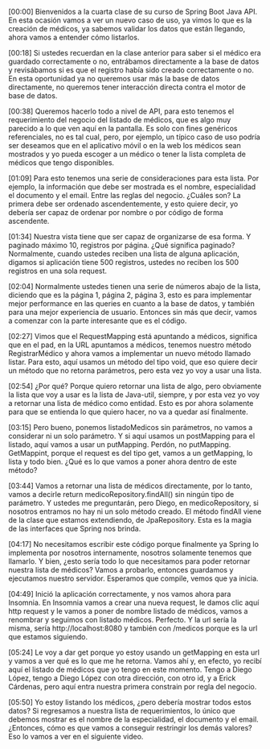 [00:00] Bienvenidos a la cuarta clase de su curso de Spring Boot Java API. En esta ocasión vamos a ver un nuevo caso de uso, ya vimos lo que es la creación de médicos, ya sabemos validar los datos que están llegando, ahora vamos a entender cómo listarlos.

[00:18] Si ustedes recuerdan en la clase anterior para saber si el médico era guardado correctamente o no, entrábamos directamente a la base de datos y revisábamos si es que el registro había sido creado correctamente o no. En esta oportunidad ya no queremos usar más la base de datos directamente, no queremos tener interacción directa contra el motor de base de datos.

[00:38] Queremos hacerlo todo a nivel de API, para esto tenemos el requerimiento del negocio del listado de médicos, que es algo muy parecido a lo que ven aquí en la pantalla. Es solo con fines genéricos referenciales, no es tal cual, pero, por ejemplo, un típico caso de uso podría ser deseamos que en el aplicativo móvil o en la web los médicos sean mostrados y yo pueda escoger a un médico o tener la lista completa de médicos que tengo disponibles.

[01:09] Para esto tenemos una serie de consideraciones para esta lista. Por ejemplo, la información que debe ser mostrada es el nombre, especialidad el documento y el email. Entre las reglas del negocio. ¿Cuáles son? La primera debe ser ordenado ascendentemente, y esto quiere decir, yo debería ser capaz de ordenar por nombre o por código de forma ascendente.

[01:34] Nuestra vista tiene que ser capaz de organizarse de esa forma. Y paginado máximo 10, registros por página. ¿Qué significa paginado? Normalmente, cuando ustedes reciben una lista de alguna aplicación, digamos si aplicación tiene 500 registros, ustedes no reciben los 500 registros en una sola request.

[02:04] Normalmente ustedes tienen una serie de números abajo de la lista, diciendo que es la página 1, página 2, página 3, esto es para implementar mejor performance en las queries en cuanto a la base de datos, y también para una mejor experiencia de usuario. Entonces sin más que decir, vamos a comenzar con la parte interesante que es el código.

[02:27] Vimos que el RequestMapping está apuntando a médicos, significa que en el pad, en la URL apuntamos a médicos, tenemos nuestro método RegistrarMédico y ahora vamos a implementar un nuevo método llamado listar. Para esto, aquí usamos un método del tipo void, que eso quiere decir un método que no retorna parámetros, pero esta vez yo voy a usar una lista.

[02:54] ¿Por qué? Porque quiero retornar una lista de algo, pero obviamente la lista que voy a usar es la lista de Java-util, siempre, y por esta vez yo voy a retornar una lista de médico como entidad. Esto es por ahora solamente para que se entienda lo que quiero hacer, no va a quedar así finalmente.

[03:15] Pero bueno, ponemos listadoMedicos sin parámetros, no vamos a considerar ni un solo parámetro. Y si aquí usamos un postMapping para el listado, aquí vamos a usar un putMapping. Perdón, no putMapping. GetMappint, porque el request es del tipo get, vamos a un getMapping, lo lista y todo bien. ¿Qué es lo que vamos a poner ahora dentro de este método?

[03:44] Vamos a retornar una lista de médicos directamente, por lo tanto, vamos a decirle return medicoRepository.findAll() sin ningún tipo de parámetro. Y ustedes me preguntarán, pero Diego, en medicoRepository, si nosotros entramos no hay ni un solo método creado. El método findAll viene de la clase que estamos extendiendo, de JpaRepository. Esta es la magia de las interfaces que Spring nos brinda.

[04:17] No necesitamos escribir este código porque finalmente ya Spring lo implementa por nosotros internamente, nosotros solamente tenemos que llamarlo. Y bien, ¿esto sería todo lo que necesitamos para poder retornar nuestra lista de médicos? Vamos a probarlo, entonces guardamos y ejecutamos nuestro servidor. Esperamos que compile, vemos que ya inicia.

[04:49] Inició la aplicación correctamente, y nos vamos ahora para Insomnia. En Insomnia vamos a crear una nueva request, le damos clic aquí http request y le vamos a poner de nombre listado de médicos, vamos a renombrar y seguimos con listado médicos. Perfecto. Y la url sería la misma, sería http://localhost:8080 y también con /medicos porque es la url que estamos siguiendo.

[05:24] Le voy a dar get porque yo estoy usando un getMapping en esta url y vamos a ver qué es lo que me he retorna. Vamos ahí y, en efecto, yo recibí aquí el listado de médicos que yo tengo en este momento. Tengo a Diego López, tengo a Diego López con otra dirección, con otro id, y a Erick Cárdenas, pero aquí entra nuestra primera constrain por regla del negocio.

[05:50] Yo estoy listando los médicos, ¿pero debería mostrar todos estos datos? Si regresamos a nuestra lista de requerimientos, lo único que debemos mostrar es el nombre de la especialidad, el documento y el email. ¿Entonces, cómo es que vamos a conseguir restringir los demás valores? Eso lo vamos a ver en el siguiente video.